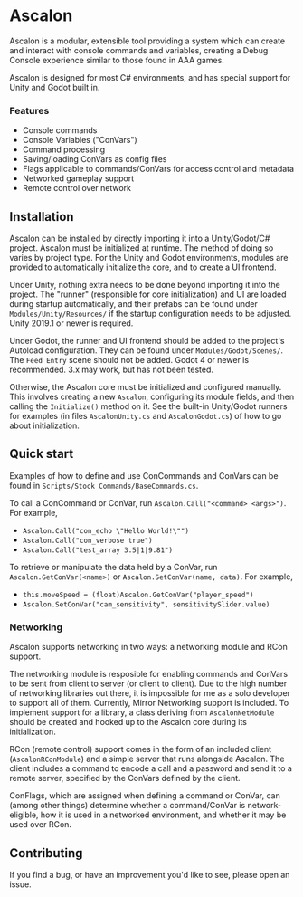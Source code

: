 # Ascalon
Ascalon is a modular, extensible tool providing a system which can create and interact with console commands and variables, creating a Debug Console experience similar to those found in AAA games.

Ascalon is designed for most C# environments, and has special support for Unity and Godot built in.

### Features
- Console commands
- Console Variables ("ConVars")
- Command processing
- Saving/loading ConVars as config files
- Flags applicable to commands/ConVars for access control and metadata
- Networked gameplay support
- Remote control over network

## Installation
Ascalon can be installed by directly importing it into a Unity/Godot/C# project. Ascalon must be initialized at runtime. The method of doing so varies by project type. For the Unity and Godot environments, modules are provided to automatically initialize the core, and to create a UI frontend.

Under Unity, nothing extra needs to be done beyond importing it into the project. The "runner" (responsible for core initialization) and UI are loaded during startup automatically, and their prefabs can be found under `Modules/Unity/Resources/` if the startup configuration needs to be adjusted. Unity 2019.1 or newer is required.

Under Godot, the runner and UI frontend should be added to the project's Autoload configuration. They can be found under `Modules/Godot/Scenes/`. The `Feed Entry` scene should not be added. Godot 4 or newer is recommended. 3.x may work, but has not been tested.

Otherwise, the Ascalon core must be initialized and configured manually. This involves creating a new `Ascalon`, configuring its module fields, and then calling the `Initialize()` method on it. See the built-in Unity/Godot runners for examples (in files `AscalonUnity.cs` and `AscalonGodot.cs`) of how to go about initialization.

## Quick start
Examples of how to define and use ConCommands and ConVars can be found in `Scripts/Stock Commands/BaseCommands.cs`.

To call a ConCommand or ConVar, run `Ascalon.Call("<command> <args>")`.  
For example,
- `Ascalon.Call("con_echo \"Hello World!\"")`
- `Ascalon.Call("con_verbose true")`
- `Ascalon.Call("test_array 3.5|1|9.81")`

To retrieve or manipulate the data held by a ConVar, run `Ascalon.GetConVar(<name>)` or `Ascalon.SetConVar(name, data)`.
For example,
- `this.moveSpeed = (float)Ascalon.GetConVar("player_speed")`
- `Ascalon.SetConVar("cam_sensitivity", sensitivitySlider.value)`

### Networking
Ascalon supports networking in two ways: a networking module and RCon support.

The networking module is resposible for enabling commands and ConVars to be sent from client to server (or client to client). Due to the high number of networking libraries out there, it is impossible for me as a solo developer to support all of them. Currently, Mirror Networking support is included. To implement support for a library, a class deriving from `AscalonNetModule` should be created and hooked up to the Ascalon core during its initialization.

RCon (remote control) support comes in the form of an included client (`AscalonRConModule`) and a simple server that runs alongside Ascalon. The client includes a command to encode a call and a password and send it to a remote server, specified by the ConVars defined by the client.

ConFlags, which are assigned when defining a command or ConVar, can (among other things) determine whether a command/ConVar is network-eligible, how it is used in a networked environment, and whether it may be used over RCon.

## Contributing
If you find a bug, or have an improvement you'd like to see, please open an issue.
